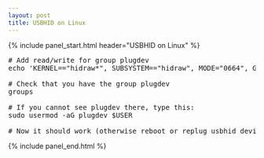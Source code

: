 ```yaml
---
layout: post
title: USBHID on Linux
---
```


{% include panel_start.html header="USBHID on Linux" %}
<pre>
# Add read/write for group plugdev
echo 'KERNEL=="hidraw*", SUBSYSTEM=="hidraw", MODE="0664", GROUP="plugdev"' | sudo tee /etc/udev/rules.d/99-hidraw-permissions.rules

# Check that you have the group plugdev
groups

# If you cannot see plugdev there, type this:
sudo usermod -aG plugdev $USER

# Now it should work (otherwise reboot or replug usbhid device)
</pre>
{% include panel_end.html %}
